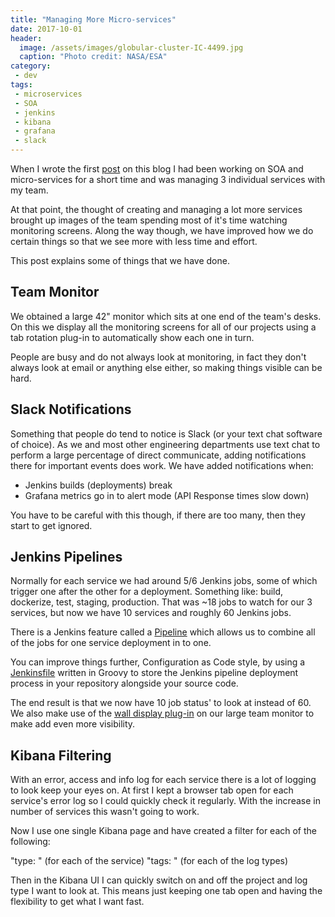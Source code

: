 ```yaml
---
title: "Managing More Micro-services"
date: 2017-10-01
header:
  image: /assets/images/globular-cluster-IC-4499.jpg
  caption: "Photo credit: NASA/ESA"
category:
 - dev
tags:
 - microservices
 - SOA
 - jenkins
 - kibana
 - grafana
 - slack
---
```


When I wrote the first [post][1] on this blog I had been working on SOA and micro-services
for a short time and was managing 3 individual services with my team.

At that point, the thought of creating and managing a lot more services brought up images 
of the team spending most of it's time watching monitoring screens. Along the way though, 
we have improved how we do certain things so that we see more with less time and effort.

This post explains some of things that we have done. 

## Team Monitor
We obtained a large 42" monitor which sits at one end of the team's desks. On this we display 
all the monitoring screens for all of our projects using a tab rotation plug-in to 
automatically show each one in turn. 

People are busy and do not always look at monitoring, in fact they don't always look at email
or anything else either, so making things visible can be hard.

## Slack Notifications
Something that people do tend to notice is Slack (or your text chat software of choice). As
we and most other engineering departments use text chat to perform a large percentage of
direct communicate, adding notifications there for important events does work. We have 
added notifications when:

* Jenkins builds (deployments) break
* Grafana metrics go in to alert mode (API Response times slow down)

You have to be careful with this though, if there are too many, then they start to get ignored. 

## Jenkins Pipelines
Normally for each service we had around 5/6 Jenkins jobs, some of which trigger one after
the other for a deployment. Something like: build, dockerize, test, staging, production. 
That was ~18 jobs to watch for our 3 services, but now we have 10 services and roughly 
60 Jenkins jobs.

There is a Jenkins feature called a [Pipeline][2] which allows us to combine all of the jobs
for one service deployment in to one. 

You can improve things further, Configuration as Code style, by using a [Jenkinsfile][3] 
written in Groovy to store the Jenkins pipeline deployment process in your repository 
alongside your source code.

The end result is that we now have 10 job status' to look at instead of 60. We also make 
use of the [wall display plug-in][4] on our large team monitor to make add even more
visibility.


## Kibana Filtering
With an error, access and info log for each service there is a lot of logging to look keep
your eyes on. At first I kept a browser tab open for each service's error log so I could 
quickly check it regularly. With the increase in number of services this wasn't going to 
work. 

Now I use one single Kibana page and have created a filter for each of the following:

"type: <project-name>" (for each of the service)
"tags: <log-type>" (for each of the log types)

Then in the Kibana UI I can quickly switch on and off the project and log type I want to 
look at. This means just keeping one tab open and having the flexibility to get what I 
want fast. 

[1]: http://chrismacpherson.net/dev/microxchange-berlin/
[2]: https://jenkins.io/doc/book/pipeline/
[3]: https://jenkins.io/doc/book/pipeline/jenkinsfile/
[4]: https://wiki.jenkins.io/display/JENKINS/Wall+Display+Plugin